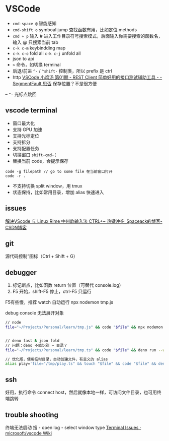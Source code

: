 # VSCode

- `cmd-space @` 智能感知
- `cmd-shift o` symboal jump 查找函数有用，比如定位 methods
- `cmd + p` 输入 # 进入工作目录符号搜索模式，后面输入你需要搜索的函数名，输入 @ 只搜索当前 tab
- `c-k c-m` keybindding map
- `c-k c-o` fold all `c-k c-j` unfold all
- json to api
- `>` 命令，如切换 terminal
- 后退/前进 `^-` / `^shift-`   控制类，所以 prefix 是 ctrl
- http 
[VSCode 小鸡汤 第01期 - REST Client 简单好用的接口测试辅助工具 - - SegmentFault 思否](https://segmentfault.com/a/1190000018091951)
保存位置？不是很方便

– `^-` 光标点跳回

## vscode terminal

- 窗口最大化
- 支持 GPU 加速
- 支持光标定位
- 支持拆分
- 支持配置任务
- 切换窗口  `shift-cmd-[`
- 替换当前 code，会提示保存
```
code -g filepath // go to some file 在当前窗口打开
code -r .
```
- 不支持切换 split window，用 tmux
- 状态保持，比如常用目录，增加 alias 快速进入

## issues

[解决VScode 与 Linux Rime 中州韵输入法 CTRL+~ 热键冲突_Spaceack的博客-CSDN博客](https://blog.csdn.net/a541972321/article/details/112864684)

## git

源代码控制”图标（Ctrl + Shift + G）

## debugger

1. 标记断点，比如函数 return 位置（可替代 console.log）
2. F5 开始，shift-F5 停止，ctrl-F5 只运行

F5有些慢，推荐 watch 自动运行
npx nodemon tmp.js

debug console 无法展开对象

```sh
// node
file="~/Projects/Personal/learn/tmp.js" && code "$file" && npx nodemon --delay 0ms "$file"


// deno fast & json fold
// 问题：deno 不能识别 ~ 目录？
file="~/Projects/Personal/learn/tmp.ts" && code "$file" && deno run --watch "$file"

// 优化版，使用临时目录，自动创建文件，有意义的 alias
alias play='file="/tmp/play.ts" && touch "$file" && code "$file" && deno run --watch "$file"'
```

## ssh

好用，执行命令 connect host，然后就像本地一样，可访问文件目录，也可用终端跳转

## trouble shooting

终端无法启动
搜 - open log - select window type
[Terminal Issues · microsoft/vscode Wiki](https://github.com/microsoft/vscode/wiki/Terminal-Issues#enabling-trace-logging)